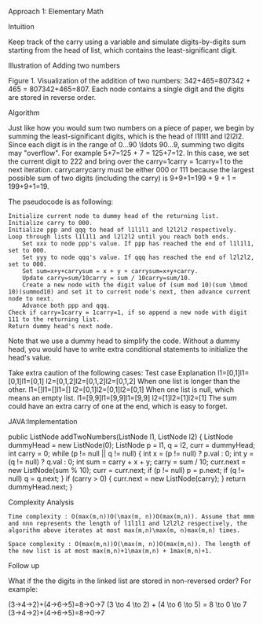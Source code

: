 <!-- ┏━┓╻  ╻     ┏━┓┏┓ ┏━┓╻ ╻╺┳╸   ┏━┓╺┳┓╺┳┓╺┳╸╻ ╻┏━┓┏┓╻╻ ╻┏┳┓
     ┣━┫┃  ┃     ┣━┫┣┻┓┃ ┃┃ ┃ ┃    ┣━┫ ┃┃ ┃┃ ┃ ┃╻┃┃ ┃┃┗┫┃ ┃┃┃┃
     ╹ ╹┗━╸┗━╸   ╹ ╹┗━┛┗━┛┗━┛ ╹    ╹ ╹╺┻┛╺┻┛ ╹ ┗┻┛┗━┛╹ ╹┗━┛╹ ╹ -->

Approach 1: Elementary Math

Intuition

Keep track of the carry using a variable and simulate digits-by-digits sum starting from the head of list, which contains the least-significant digit.

Illustration of Adding two numbers

Figure 1. Visualization of the addition of two numbers: 342+465=807342 + 465 = 807342+465=807.
Each node contains a single digit and the digits are stored in reverse order.

Algorithm

Just like how you would sum two numbers on a piece of paper, we begin by summing the least-significant digits, which is the head of l1l1l1 and l2l2l2. Since each digit is in the range of 0…90 \ldots 90…9, summing two digits may "overflow". For example 5+7=125 + 7 = 125+7=12. In this case, we set the current digit to 222 and bring over the carry=1carry = 1carry=1 to the next iteration. carrycarrycarry must be either 000 or 111 because the largest possible sum of two digits (including the carry) is 9+9+1=199 + 9 + 1 = 199+9+1=19.

The pseudocode is as following:

    Initialize current node to dummy head of the returning list.
    Initialize carry to 000.
    Initialize ppp and qqq to head of l1l1l1 and l2l2l2 respectively.
    Loop through lists l1l1l1 and l2l2l2 until you reach both ends.
        Set xxx to node ppp's value. If ppp has reached the end of l1l1l1, set to 000.
        Set yyy to node qqq's value. If qqq has reached the end of l2l2l2, set to 000.
        Set sum=x+y+carrysum = x + y + carrysum=x+y+carry.
        Update carry=sum/10carry = sum / 10carry=sum/10.
        Create a new node with the digit value of (sum mod 10)(sum \bmod 10)(summod10) and set it to current node's next, then advance current node to next.
        Advance both ppp and qqq.
    Check if carry=1carry = 1carry=1, if so append a new node with digit 111 to the returning list.
    Return dummy head's next node.

Note that we use a dummy head to simplify the code. Without a dummy head, you would have to write extra conditional statements to initialize the head's value.

Take extra caution of the following cases:
Test case Explanation
l1=[0,1]l1=[0,1]l1=[0,1]
l2=[0,1,2]l2=[0,1,2]l2=[0,1,2] When one list is longer than the other.
l1=[]l1=[]l1=[]
l2=[0,1]l2=[0,1]l2=[0,1] When one list is null, which means an empty list.
l1=[9,9]l1=[9,9]l1=[9,9]
l2=[1]l2=[1]l2=[1] The sum could have an extra carry of one at the end, which is easy to forget.

JAVA:Implementation

<!-- ===================================================================== -->

public ListNode addTwoNumbers(ListNode l1, ListNode l2) {
ListNode dummyHead = new ListNode(0);
ListNode p = l1, q = l2, curr = dummyHead;
int carry = 0;
while (p != null || q != null) {
int x = (p != null) ? p.val : 0;
int y = (q != null) ? q.val : 0;
int sum = carry + x + y;
carry = sum / 10;
curr.next = new ListNode(sum % 10);
curr = curr.next;
if (p != null) p = p.next;
if (q != null) q = q.next;
}
if (carry > 0) {
curr.next = new ListNode(carry);
}
return dummyHead.next;
}

<!-- ===================================================================== -->

Complexity Analysis

    Time complexity : O(max⁡(m,n))O(\max(m, n))O(max(m,n)). Assume that mmm and nnn represents the length of l1l1l1 and l2l2l2 respectively, the algorithm above iterates at most max⁡(m,n)\max(m, n)max(m,n) times.

    Space complexity : O(max⁡(m,n))O(\max(m, n))O(max(m,n)). The length of the new list is at most max⁡(m,n)+1\max(m,n) + 1max(m,n)+1.

Follow up

What if the the digits in the linked list are stored in non-reversed order? For example:

(3→4→2)+(4→6→5)=8→0→7 (3 \to 4 \to 2) + (4 \to 6 \to 5) = 8 \to 0 \to 7 (3→4→2)+(4→6→5)=8→0→7
